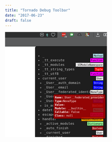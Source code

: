 ```yaml
---
title: "Tornado Debug Toolbar"
date: "2017-06-23"
draft: false
---
```


![screen-shot](img/2.png)